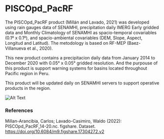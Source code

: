 # PISCOpd_PacRF
The PISCOpd_PacRF product (Millán and Lavado, 2021) was developed using rain gauges data of SENAMHI, precipitation daily IMERG Early gridded data and Monthly Climatology of SENAMHI as spacio-temporal covariables (0.1º x 0.1º), and spacio-ambiental covariables (DEM, Slope, Aspect, Longitud and Latitud). The metodology is based on RF-MEP (Baez-Villanueva et al., 2020).

This new product contains a precipitacion daily data from January 2014 to December 2020 with 0.05° x 0.05° gridded resolution. And the purpouse of this product is support warning systems for basins located throughout Pacific region in Peru.

This product will be updated daily on SENAMHI servers to support operative products in the region.

![Alt Text](https://github.com/caemillan/PISCOpd_PacRF/blob/main/data/prec.gif)

### References
Millan-Arancibia, Carlos; Lavado-Casimiro, Waldo (2022): PISCOpd_PacRF_14-20.nc. figshare. Dataset. https://doi.org/10.6084/m9.figshare.17304272.v2 
